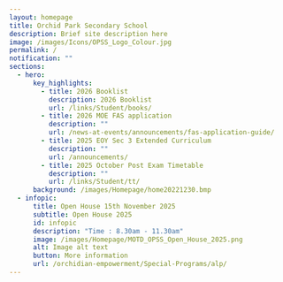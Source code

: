 ```yaml
---
layout: homepage
title: Orchid Park Secondary School
description: Brief site description here
image: /images/Icons/OPSS_Logo_Colour.jpg
permalink: /
notification: ""
sections:
  - hero:
      key_highlights:
        - title: 2026 Booklist
          description: 2026 Booklist
          url: /links/Student/books/
        - title: 2026 MOE FAS application
          description: ""
          url: /news-at-events/announcements/fas-application-guide/
        - title: 2025 EOY Sec 3 Extended Curriculum
          description: ""
          url: /announcements/
        - title: 2025 October Post Exam Timetable
          description: ""
          url: /links/Student/tt/
      background: /images/Homepage/home20221230.bmp
  - infopic:
      title: Open House 15th November 2025
      subtitle: Open House 2025
      id: infopic
      description: "Time : 8.30am - 11.30am"
      image: /images/Homepage/MOTD_OPSS_Open_House_2025.png
      alt: Image alt text
      button: More information
      url: /orchidian-empowerment/Special-Programs/alp/
---
```

